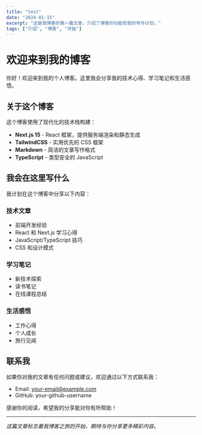 ```yaml
---
title: "test"
date: "2024-01-15"
excerpt: "这是我博客的第一篇文章，介绍了博客的功能和我的写作计划。"
tags: ["介绍", "博客", "开始"]
---
```


# 欢迎来到我的博客

你好！欢迎来到我的个人博客。这里我会分享我的技术心得、学习笔记和生活感悟。

## 关于这个博客

这个博客使用了现代化的技术栈构建：

- **Next.js 15** - React 框架，提供服务端渲染和静态生成
- **TailwindCSS** - 实用优先的 CSS 框架
- **Markdown** - 简洁的文章写作格式
- **TypeScript** - 类型安全的 JavaScript

## 我会在这里写什么

我计划在这个博客中分享以下内容：

### 技术文章
- 前端开发经验
- React 和 Next.js 学习心得
- JavaScript/TypeScript 技巧
- CSS 和设计模式

### 学习笔记
- 新技术探索
- 读书笔记
- 在线课程总结

### 生活感悟
- 工作心得
- 个人成长
- 旅行见闻

## 联系我

如果你对我的文章有任何问题或建议，欢迎通过以下方式联系我：

- Email: your-email@example.com
- GitHub: your-github-username

感谢你的阅读，希望我的分享能对你有所帮助！

---

*这篇文章标志着我博客之旅的开始，期待与你分享更多精彩内容。*